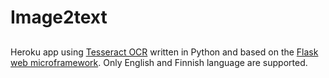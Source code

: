 # Image2text
## 
Heroku app using [Tesseract OCR](https://code.google.com/p/tesseract-ocr/) written in Python and based on the [Flask web microframework](http://flask.pocoo.org/). Only English and Finnish language are supported.


<!--stackedit_data:
eyJoaXN0b3J5IjpbMTI1OTE2MzE4NV19
-->
